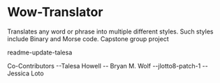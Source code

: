 # Wow-Translator
Translates any word or phrase into multiple different styles. Such styles include Binary and Morse code. Capstone group project

readme-update-talesa

Co-Contributors 
--Talesa Howell
-- Bryan M. Wolf
--jlotto8-patch-1
-- Jessica Loto 



